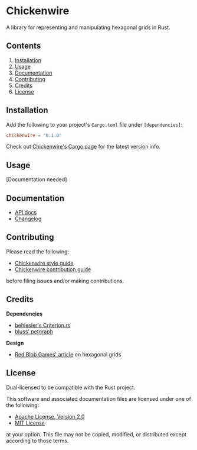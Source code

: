 # Chickenwire
A library for representing and manipulating hexagonal grids in Rust.

## Contents
1. [Installation](#installation)
2. [Usage](#usage)
3. [Documentation](#documentation)
4. [Contributing](#contributing)
5. [Credits](#credits)
6. [License](#license)

## Installation
Add the following to your project's `Cargo.toml` file under `[dependencies]`:

```toml
chickenwire = "0.1.0"
```

Check out [Chickenwire's Cargo page]() for the latest version info.

## Usage
[Documentation needed]

## Documentation
- [API docs]()
- [Changelog](CHANGELOG.md)

## Contributing
Please read the following:

- [Chickenwire style guide](style-guide.md)
- [Chickenwire contribution guide](CONTRIBUTING.md)

before filing issues and/or making contributions.

## Credits
**Dependencies**
- [behiesler's Criterion.rs](https://github.com/bheisler/criterion.rs)
- [bluss' petgraph](https://github.com/bluss/petgraph)

**Design**
- [Red Blob Games' article](https://www.redblobgames.com/grids/hexagons) on
hexagonal grids

## License
Dual-licensed to be compatible with the Rust project.

This software and associated documentation files are licensed under one of the
following:

- [Apache License, Version 2.0](https://www.apache.org/licenses/LICENSE-2.0)
- [MIT License](https://opensource.org/licenses/MIT)

at your option. This file may not be copied, modified, or distributed except
according to those terms.
